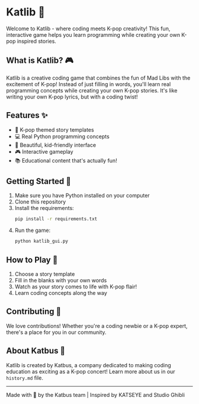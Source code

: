 # Katlib 🎵

Welcome to Katlib - where coding meets K-pop creativity! This fun, interactive game helps you learn programming while creating your own K-pop inspired stories.

## What is Katlib? 🎮

Katlib is a creative coding game that combines the fun of Mad Libs with the excitement of K-pop! Instead of just filling in words, you'll learn real programming concepts while creating your own K-pop stories. It's like writing your own K-pop lyrics, but with a coding twist!

## Features ✨

- 🎵 K-pop themed story templates
- 💻 Real Python programming concepts
- 🎨 Beautiful, kid-friendly interface
- 🎮 Interactive gameplay
- 📚 Educational content that's actually fun!

## Getting Started 🚀

1. Make sure you have Python installed on your computer
2. Clone this repository
3. Install the requirements:
   ```bash
   pip install -r requirements.txt
   ```
4. Run the game:
   ```bash
   python katlib_gui.py
   ```

## How to Play 🎯

1. Choose a story template
2. Fill in the blanks with your own words
3. Watch as your story comes to life with K-pop flair!
4. Learn coding concepts along the way

## Contributing 🌟

We love contributions! Whether you're a coding newbie or a K-pop expert, there's a place for you in our community.

## About Katbus 🏢

Katlib is created by Katbus, a company dedicated to making coding education as exciting as a K-pop concert! Learn more about us in our `history.md` file.

---

Made with 💖 by the Katbus team | Inspired by KATSEYE and Studio Ghibli
